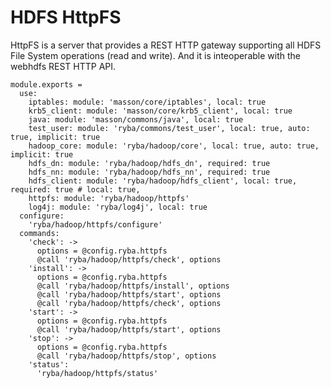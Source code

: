 
# HDFS HttpFS

HttpFS is a server that provides a REST HTTP gateway supporting all HDFS File
System operations (read and write). And it is inteoperable with the webhdfs REST
HTTP API.

    module.exports =
      use:
        iptables: module: 'masson/core/iptables', local: true
        krb5_client: module: 'masson/core/krb5_client', local: true
        java: module: 'masson/commons/java', local: true
        test_user: module: 'ryba/commons/test_user', local: true, auto: true, implicit: true
        hadoop_core: module: 'ryba/hadoop/core', local: true, auto: true, implicit: true
        hdfs_dn: module: 'ryba/hadoop/hdfs_dn', required: true
        hdfs_nn: module: 'ryba/hadoop/hdfs_nn', required: true
        hdfs_client: module: 'ryba/hadoop/hdfs_client', local: true, required: true # local: true, 
        httpfs: module: 'ryba/hadoop/httpfs'
        log4j: module: 'ryba/log4j', local: true
      configure:
        'ryba/hadoop/httpfs/configure'
      commands:
        'check': ->
          options = @config.ryba.httpfs
          @call 'ryba/hadoop/httpfs/check', options
        'install': ->
          options = @config.ryba.httpfs
          @call 'ryba/hadoop/httpfs/install', options
          @call 'ryba/hadoop/httpfs/start', options
          @call 'ryba/hadoop/httpfs/check', options
        'start': ->
          options = @config.ryba.httpfs
          @call 'ryba/hadoop/httpfs/start', options
        'stop': ->
          options = @config.ryba.httpfs
          @call 'ryba/hadoop/httpfs/stop', options
        'status':
          'ryba/hadoop/httpfs/status'
